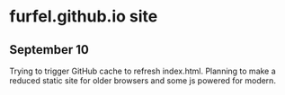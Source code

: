 # furfel.github.io site

## September 10
Trying to trigger GitHub cache to refresh index.html.
Planning to make a reduced static site for older browsers and some js powered for modern.

